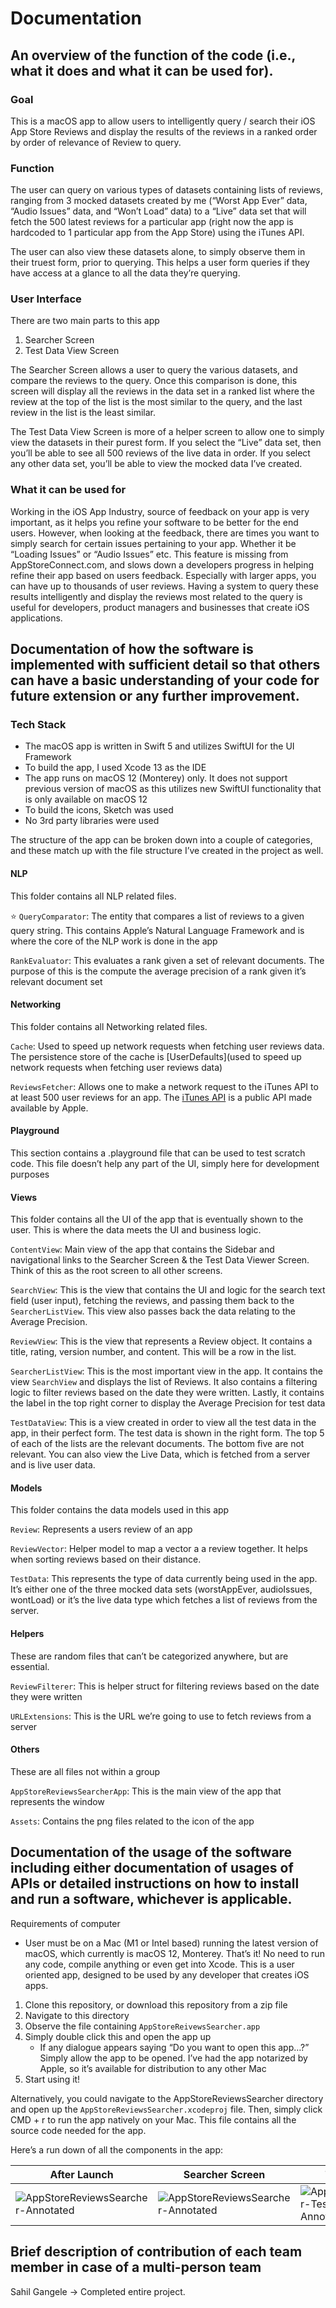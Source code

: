 # Documentation

## An overview of the function of the code (i.e., what it does and what it can be used for). 

### Goal
This is a macOS app to allow users to intelligently query / search their iOS App Store Reviews and display the results of the reviews in a ranked order by order of relevance of Review to query.

### Function
The user can query on various types of datasets containing lists of reviews, ranging from 3 mocked datasets created by me (“Worst App Ever” data, “Audio Issues” data, and “Won’t Load” data) to a “Live” data set that will fetch the 500 latest reviews for a particular app (right now the app is hardcoded to 1 particular app from the App Store) using the iTunes API.

The user can also view these datasets alone, to simply observe them in their truest form, prior to querying. This helps a user form queries if they have access at a glance to all the data they’re querying.

### User Interface
There are two main parts to this app
1. Searcher Screen
2. Test Data View Screen

The Searcher Screen allows a user to query the various datasets, and compare the reviews to the query. Once this comparison is done, this screen will display all the reviews in the data set  in a ranked list where the review at the top of the list is the most similar to the query, and the last review in the list is the least similar.

The Test Data View Screen is more of a helper screen to allow one to simply view the datasets in their purest form. If you select the “Live” data set, then you’ll be able to see all 500 reviews of the live data in order. If you select any other data set, you’ll be able to view the mocked data I’ve created.

### What it can be used for
Working in the iOS App Industry, source of feedback on your app is very important, as it helps you refine your software to be better for the end users. However, when looking at the feedback, there are times you want to simply search for certain issues pertaining to your app. Whether it be “Loading Issues” or “Audio Issues” etc. This feature is missing from AppStoreConnect.com, and slows down a developers progress in helping refine their app based on users feedback. Especially with larger apps, you can have up to thousands of user reviews. Having a system to query these results intelligently and display the reviews most related to the query is useful for developers, product managers and businesses that create iOS applications.

## Documentation of how the software is implemented with sufficient detail so that others can have a basic understanding of your code for future extension or any further improvement. 

### Tech Stack
* The macOS app is written in Swift 5 and utilizes SwiftUI for the UI Framework
* To build the app, I used Xcode 13 as the IDE
* The app runs on macOS 12 (Monterey) only. It does not support previous version of macOS as this utilizes new SwiftUI functionality that is only available on macOS 12
* To build the icons, Sketch was used
* No 3rd party libraries were used

The structure of the app can be broken down into a couple of categories, and these match up with the file structure I’ve created in the project as well.

#### NLP 
This folder contains all NLP related files.

⭐ `QueryComparator`: The entity that compares a list of reviews to a given query string. This contains Apple’s Natural Language Framework and is where the core of the NLP work is done in the app 

`RankEvaluator`: This evaluates a rank given a set of relevant documents. The purpose of this is the compute the average precision of a rank given it’s relevant document set

#### Networking
This folder contains all Networking related files.

`Cache`: Used to speed up network requests when fetching user reviews data. The persistence store of the cache is [UserDefaults](used to speed up network requests when fetching user reviews data)

`ReviewsFetcher`: Allows one to make a network request to the iTunes API to at least 500 user reviews for an app. The [iTunes API](https://developer.apple.com/library/archive/documentation/AudioVideo/Conceptual/iTuneSearchAPI/index.html) is a public API made available by Apple.

#### Playground
This section contains a .playground file that can be used to test scratch code. This file doesn’t help any part of the UI, simply here for development purposes

#### Views
This folder contains all the UI of the app that is eventually shown to the user. This is where the data meets the UI and business logic.

`ContentView`: Main view of the app that contains the Sidebar and navigational links to the Searcher Screen & the Test Data Viewer Screen. Think of this as the root screen to all other screens.

`SearchView`: This is the view that contains the UI and logic for the search text field (user input), fetching the reviews, and passing them back to the `SearcherListView`. This view also passes back the data relating to the Average Precision.

`ReviewView`: This is the view that represents a Review object. It contains a title, rating, version number, and content. This will be a row in the list.

`SearcherListView`: This is the most important view in the app. It contains the view `SearchView` and displays the list of Reviews. It also contains a filtering logic to filter reviews based on the date they were written. Lastly, it contains the label in the top right corner to display the Average Precision for test data

`TestDataView`: This is a view created in order to view all the test data in the app, in their perfect form. The test data is shown in the right form. The top 5 of each of the lists are the relevant documents. The bottom five are not relevant. You can also view the Live Data, which is fetched from a server and is live user data.

#### Models
This folder contains the data models used in this app

`Review`: Represents a users review of an app

`ReviewVector`: Helper model to map a vector a a review together. It helps when sorting reviews based on their distance.

`TestData`: This represents the type of data currently being used in the app. It’s either one of the three mocked data sets (worstAppEver, audioIssues, wontLoad) or it’s the live data type which fetches a list of reviews from the server.

#### Helpers
These are random files that can’t be categorized anywhere, but are essential.

`ReviewFilterer`: This is helper struct for filtering reviews based on the date they were written

`URLExtensions`: This is the URL we’re going to use to fetch reviews from a server

#### Others
These are all files not within a group

`AppStoreReviewsSearcherApp`: This is the main view of the app that represents the window

`Assets`: Contains the png files related to the icon of the app


## Documentation of the usage of the software including either documentation of usages of APIs or detailed instructions on how to install and run a software, whichever is applicable. 

Requirements of computer
- User must be on a Mac (M1 or Intel based) running the latest version of macOS, which currently is macOS 12, Monterey. That’s it! No need to run any code, compile anything or even get into Xcode. This is a user oriented app, designed to be used by any developer that creates iOS apps.

1. Clone this repository, or download this repository from a zip file
2. Navigate to this directory
3. Observe the file containing `AppStoreReivewsSearcher.app`
4. Simply double click this and open the app up
	* If any dialogue appears saying “Do you want to open this app…?” Simply allow the app to be opened. I’ve had the app notarized by Apple, so it’s available for distribution to any other Mac
5. Start using it!

Alternatively, you could navigate to the AppStoreReviewsSearcher directory and open up the `AppStoreReviewsSearcher.xcodeproj` file. Then, simply click CMD + r to run the app natively on your Mac. This file contains all the source code needed for the app.

Here’s a run down of all the components in the app:

| After Launch | Searcher Screen | Test Data Viewer |
|--------------|-----------------|------------------|
| ![AppStoreReviewsSearcher-Annotated](https://user-images.githubusercontent.com/19801258/145335940-0a5fd87f-6c6c-4317-aef0-66916a1024e5.jpg) | ![AppStoreReviewsSearcher-Annotated](https://user-images.githubusercontent.com/19801258/145335961-7e55ee9f-e67e-4946-9447-25bb6b9633e6.jpg) | ![AppStoreReviewsSeracher-TestDataViewer-Annotated](https://user-images.githubusercontent.com/19801258/145335973-c1642bd8-dce1-40f4-9170-0b9166dbdab5.jpg) |







## Brief description of contribution of each team member in case of a multi-person team
Sahil Gangele -> Completed entire project.
